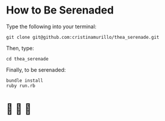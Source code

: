 # How to Be Serenaded
Type the following into your terminal:
```
git clone git@github.com:cristinamurillo/thea_serenade.git
```
Then, type:

```
cd thea_serenade
```

Finally, to be serenaded:

```
bundle install
ruby run.rb
```

# 💜 💜 💜